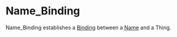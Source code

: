# Name_Binding

Name_Binding establishes a [Binding](60050.md) between a [Name](60048.md) and a Thing.